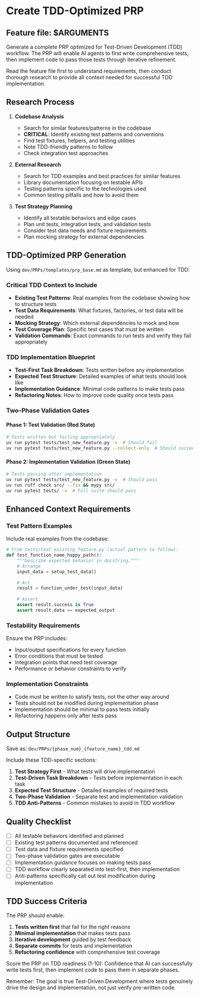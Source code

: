 # Create TDD-Optimized PRP

## Feature file: $ARGUMENTS

Generate a complete PRP optimized for Test-Driven Development (TDD) workflow. The PRP will enable AI agents to first write comprehensive tests, then implement code to pass those tests through iterative refinement.

Read the feature file first to understand requirements, then conduct thorough research to provide all context needed for successful TDD implementation.

## Research Process

1. **Codebase Analysis**
   - Search for similar features/patterns in the codebase
   - **CRITICAL**: Identify existing test patterns and conventions
   - Find test fixtures, helpers, and testing utilities
   - Note TDD-friendly patterns to follow
   - Check integration test approaches

2. **External Research**
   - Search for TDD examples and best practices for similar features
   - Library documentation focusing on testable APIs
   - Testing patterns specific to the technologies used
   - Common testing pitfalls and how to avoid them

3. **Test Strategy Planning**
   - Identify all testable behaviors and edge cases
   - Plan unit tests, integration tests, and validation tests
   - Consider test data needs and fixture requirements
   - Plan mocking strategy for external dependencies

## TDD-Optimized PRP Generation

Using `dev/PRPs/templates/prp_base.md` as template, but enhanced for TDD:

### Critical TDD Context to Include
- **Existing Test Patterns**: Real examples from the codebase showing how to structure tests
- **Test Data Requirements**: What fixtures, factories, or test data will be needed
- **Mocking Strategy**: Which external dependencies to mock and how
- **Test Coverage Plan**: Specific test cases that must be written
- **Validation Commands**: Exact commands to run tests and verify they fail appropriately

### TDD Implementation Blueprint
- **Test-First Task Breakdown**: Tests written before any implementation
- **Expected Test Structure**: Detailed examples of what tests should look like
- **Implementation Guidance**: Minimal code patterns to make tests pass
- **Refactoring Notes**: How to improve code quality once tests pass

### Two-Phase Validation Gates

#### Phase 1: Test Validation (Red State)
```bash
# Tests written but failing appropriately
uv run pytest tests/test_new_feature.py -v  # Should fail
uv run pytest tests/test_new_feature.py --collect-only  # Should succeed
```

#### Phase 2: Implementation Validation (Green State)  
```bash
# Tests passing after implementation
uv run pytest tests/test_new_feature.py -v  # Should pass
uv run ruff check src/ --fix && mypy src/
uv run pytest tests/ -v  # Full suite should pass
```

## Enhanced Context Requirements

### Test Pattern Examples
Include real examples from the codebase:
```python
# From tests/test_existing_feature.py (actual pattern to follow):
def test_function_name_happy_path():
    """Describe expected behavior in docstring."""
    # Arrange
    input_data = setup_test_data()
    
    # Act  
    result = function_under_test(input_data)
    
    # Assert
    assert result.success is True
    assert result.data == expected_output
```

### Testability Requirements
Ensure the PRP includes:
- Input/output specifications for every function
- Error conditions that must be tested
- Integration points that need test coverage
- Performance or behavior constraints to verify

### Implementation Constraints
- Code must be written to satisfy tests, not the other way around
- Tests should not be modified during implementation phase
- Implementation should be minimal to pass tests initially
- Refactoring happens only after tests pass

## Output Structure

Save as: `dev/PRPs/{phase_num}_{feature_name}_tdd.md`

Include these TDD-specific sections:
1. **Test Strategy First** - What tests will drive implementation
2. **Test-Driven Task Breakdown** - Tests before implementation in each task
3. **Expected Test Structure** - Detailed examples of required tests
4. **Two-Phase Validation** - Separate test and implementation validation
5. **TDD Anti-Patterns** - Common mistakes to avoid in TDD workflow

## Quality Checklist
- [ ] All testable behaviors identified and planned
- [ ] Existing test patterns documented and referenced
- [ ] Test data and fixture requirements specified
- [ ] Two-phase validation gates are executable
- [ ] Implementation guidance focuses on making tests pass
- [ ] TDD workflow clearly separated into test-first, then implementation
- [ ] Anti-patterns specifically call out test modification during implementation

## TDD Success Criteria

The PRP should enable:
1. **Tests written first** that fail for the right reasons
2. **Minimal implementation** that makes tests pass
3. **Iterative development** guided by test feedback
4. **Separate commits** for tests and implementation
5. **Refactoring confidence** with comprehensive test coverage

Score the PRP on TDD readiness (1-10): Confidence that AI can successfully write tests first, then implement code to pass them in separate phases.

Remember: The goal is true Test-Driven Development where tests genuinely drive the design and implementation, not just verify pre-written code.